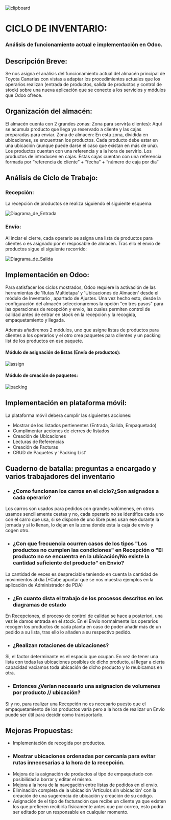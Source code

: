 ![clipboard](https://i.imgur.com/bII7upb.png)
# CICLO DE INVENTARIO:
### Análisis de funcionamiento actual e implementación en Odoo.


## Descripción Breve:

Se nos asigna el análisis del funcionamiento actual del almacén principal de Toyota Canarias con vistas a adaptar los procedimientos actuales que los operarios realizan (entrada de productos, salida de productos y control de stock) sobre una nueva aplicación que se conecte a los servicios y módulos que Odoo ofrece.


## Organización del almacén:

El almacén cuenta con 2 grandes zonas: 
Zona para servir(a clientes): Aquí se acumula producto que llega ya reservado a cliente y las cajas preparadas para enviar.
Zona de almacén: En esta zona, dividida en ubicaciones, se encuentran los productos. Cada producto debe estar en una ubicación (aunque puede darse el caso que existan en más de una).
Los productos cuentan con una referencia y a la hora de servirlo. Los productos de introducen en cajas. Estas cajas cuentan con una referencia formada por “referencia de cliente” + “fecha” + “número de caja por día”


## Análisis de Ciclo de Trabajo:


### Recepción:
La recepción de productos se realiza siguiendo el siguiente esquema: 

![Diagrama_de_Entrada](https://i.imgur.com/ldSn9YL.jpg)


### Envío:
Al inciar el cierre, cada operario se asigna una lista de productos para clientes o es asignado por el resposable de almacen. Tras ello el envío de productos sigue el siguiente recorrido:

![Diagrama_de_Salida](https://i.imgur.com/aoODxJC.jpg)



## Implementación en Odoo:


Para satisfacer los ciclos mostrados, Odoo requiere la activación de las herramientas de 'Rutas Multietapa' y 'Ubicaciones de Almacén' desde el módulo de Inventario , apartado de Ajustes. Una vez hecho esto, desde la configuración del almacén seleccionaremos la opción "en tres pasos" para las operaciones de recepción y envio, las cuales permiten control de calidad antes de entrar en stock en la recepción  y la recogida, empaquetamiento y llegada.

Además añadiremos 2 módulos, uno que asigne listas de productos para clientes a los operarios y el otro crea paquetes para clientes y un packing list de los productos en ese paquete.

#### Módulo de asignación de listas (Envío de productos):
![assign](https://i.imgur.com/02bLvUL.png)

#### Módulo de creación de paquetes:
![packing](https://i.imgur.com/w6zlTMk.jpg)




## Implementación en plataforma móvil:

La plataforma móvil debera cumplir las siguientes acciones: 

  - Mostrar de los listados pertienentes (Entrada, Salida, Empaquetado)
  - Cumplimentar acciones de cierres de listados
  - Creación de Ubicaciones
  - Lecturas de Referencias
  - Creación de Facturas
  - CRUD de Paquetes y 'Packing List'

## Cuaderno de batalla: preguntas a encargado y varios trabajadores del inventario

- ### ¿Como funcionan los carros en el ciclo?¿Son asignados a cada operario?
Los carros son usados para pedidos con grandes volúmenes, en otros usamos sencillamente cestas y no, cada operario no se identifica cada uno con el carro que usa, si se dispone de  uno libre pues usan ese durante la jornada y si lo llenan, lo dejan en la zona donde esta la caja de envío y cogen otro.

- ### ¿Con que frecuencia ocurren casos de los tipos "Los productos no cumplen las condiciones" en Recepción o "El producto no se encuentra en la ubicación/No existe la cantidad suficiente del producto" en Envio?
La cantidad de veces es despreciable teniendo en cuenta la cantidad de movimientos al día
(*Cabe apuntar que se nos muestra ejemplos en la aplicación de Administrador de PDA)

- ### ¿En cuanto dista el trabajo de los procesos descritos en los diagramas de estado
En Recepciones, el proceso de control de calidad se hace a posteriori, una vez le damos entrada en el stock. En el Envio normalmente los operarios recogen los productos de cada planta en caso de poder añadir más de un pedido a su lista, tras ello lo añaden a su respectivo pedido.

- ### ¿Realizan rotaciones de ubicaciones?
Si, el factor determinante es el espacio que ocupan. En vez de tener una lista con todas las ubicaciones posibles de dicho producto, al llegar a cierta capacidad vaciamos toda ubicación de dicho producto y lo reubicamos en otra. 

- ### Entonces ¿Verían necesario una asignacion de volumenes por producto // ubicación?
Si y no, para realizar una Recepción no es necesario puesto que el empaquetamiento de los productos varía pero a la hora de realizar un Envio puede ser útil para decidir como transportarlo.

## Mejoras Propuestas:

  - Implementación de recogida por productos. 
  - ### Mostrar ubicaciones ordenadas por cercanía para evitar rutas innecesarias a la hora de la recepción.
  - Mejora de la asignación de productos al tipo de empaquetado con posibilidad a borrar y editar el mismo.
  - Mejora a la hora de la navegación entre listas de pedidos en el envio.
  - Eliminación completa de la ubicación 'Articulos sin ubicación' con la creación de una sugerencia de ubicación y creación de su código.
  - Asignación de el tipo de facturación que recibe un cliente ya que existen los que prefieren recibirla físicamente antes que por correo, esto podra ser editado por un responsable en cualquier momento.

